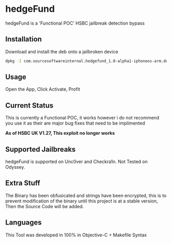 # hedgeFund

hedgeFund is a 'Functional POC' HSBC jailbreak detection bypass

## Installation

Download and install the deb onto a jailbroken device

```bash
dpkg -I com.sourcesoftwareinternal.hedgefund_1.0-alpha1-iphoneos-arm.deb
```

## Usage

Open the App, Click Activate, Profit

## Current Status
This is currently a Functional POC, it works however i do not recommend you use it as their are major bug fixes that need to be implimented 

**As of HSBC UK V1.27, This exploit no longer works**

## Supported Jailbreaks
hedgeFund is supported on Unc0ver and Checkra1n. Not Tested on Odyssey.

## Extra Stuff

The Binary has been obfusicated and strings have been encrypted, this is to prevent modification of the binary until this project is at a stable version, Then the Source Code will be added.

## Languages
This Tool was developed in 100% in Objective-C + Makefile Syntax
